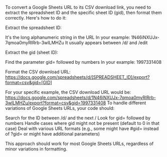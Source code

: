 To convert a Google Sheets URL to its CSV download link, you need to extract the spreadsheet ID and the specific sheet ID (gid), then format them correctly. Here's how to do it:

Extract the spreadsheet ID:

It's the long alphanumeric string in the URL
In your example: 1N46iNXUJx-7qmoa0myRIRrb-3wILMHZu
It usually appears between /d/ and /edit


Extract the gid (sheet ID):

Find the parameter gid= followed by numbers
In your example: 1997331408


Format the CSV download URL:
https://docs.google.com/spreadsheets/d/[SPREADSHEET_ID]/export?format=csv&gid=[GID]


For your specific example, the CSV download URL would be:
https://docs.google.com/spreadsheets/d/1N46iNXUJx-7qmoa0myRIRrb-3wILMHZu/export?format=csv&gid=1997331408
To handle different variations of Google Sheets URLs, your code should:

Search for the ID between /d/ and the next /
Look for gid= followed by numbers
Handle cases where gid might not be present (default to 0 in that case)
Deal with various URL formats (e.g., some might have #gid= instead of ?gid= or might have additional parameters)

This approach should work for most Google Sheets URLs, regardless of minor variations in formatting.